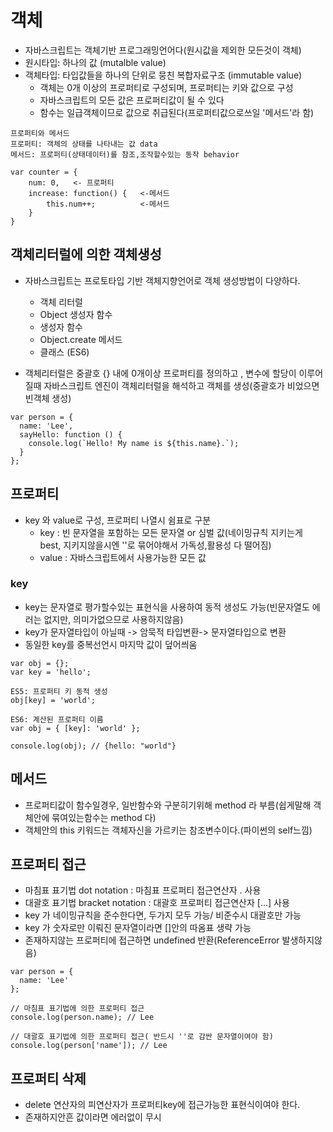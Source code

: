 # 객체
- 자바스크립트는 객체기반 프로그래밍언어다(원시값을 제외한 모든것이 객체)
- 원시타입: 하나의 값 (mutalble value)
- 객체타입: 타입값들을 하나의 단위로 뭉친 복합자료구조 (immutable value)
    - 객체는 0개 이상의 프로퍼티로 구성되며, 프로퍼티는 키와 값으로 구성
    - 자바스크립트의 모든 값은 프로퍼티값이 될 수 있다
    - 함수는 일급객체이므로 값으로 취급된다(프로퍼티값으로쓰일 '메서드'라 함)
```
프로퍼티와 메서드
프로퍼티: 객체의 상태를 나타내는 값 data
메서드: 프로퍼티(상태데이터)를 참조,조작할수있는 동작 behavior

var counter = {
    num: 0,   <- 프로퍼티
    increase: function() {   <-메서드
        this.num++;          <-메서드
    }
}
```

## 객체리터럴에 의한 객체생성
- 자바스크립트는 프로토타입 기반 객체지향언어로 객체 생성방법이 다양하다.
    - 객체 리터럴
    - Object 생성자 함수
    - 생성자 함수
    - Object.create 메서드
    - 클래스 (ES6)

- 객체리터럴은 중괄호 {} 내에 0개이상 프로퍼티를 정의하고 , 변수에 할당이 이루어질때 자바스크립트 엔진이 객체리터럴을 해석하고 객체를 생성(중괄호가 비었으면 빈객체 생성)
```
var person = {
  name: 'Lee',
  sayHello: function () {
    console.log(`Hello! My name is ${this.name}.`);
  }
};
```

## 프로퍼티
- key 와 value로 구성, 프로퍼티 나열시 쉼표로 구분
    - key : 빈 문자열을 포함하는 모든 문자열 or 심벌 값(네이밍규칙 지키는게 best, 지키지않을시엔 ''로 묶어야해서 가독성,활용성 다 떨어짐)
    - value : 자바스크립트에서 사용가능한 모든 값

### key
- key는 문자열로 평가할수있는 표현식을 사용하여 동적 생성도 가능(빈문자열도 에러는 없지만, 의미가없으므로 사용하지않음)
- key가 문자열타입이 아닐때 -> 암묵적 타입변환-> 문자열타입으로 변환
- 동일한 key를 중복선언시 마지막 값이 덮어씌움
```
var obj = {};
var key = 'hello';

ES5: 프로퍼티 키 동적 생성
obj[key] = 'world';

ES6: 계산된 프로퍼티 이름
var obj = { [key]: 'world' };

console.log(obj); // {hello: "world"}
```

## 메서드
- 프로퍼티값이 함수일경우, 일반함수와 구분히기위해 method 라 부름(쉽게말해 객체안에 묶여있는함수는 method 다)
- 객체안의 this 키워드는 객체자신을 가르키는 참조변수이다.(파이썬의 self느낌)

## 프로퍼티 접근
- 마침표 표기법 dot notation : 마침표 프로퍼티 접근연산자 . 사용
- 대괄호 표기법 bracket notation : 대괄호 프로퍼티 접근연산자 [...] 사용
- key 가 네이밍규칙을 준수한다면, 두가지 모두 가능/ 비준수시 대괄호만 가능
- key 가 숫자로만 이뤄진 문자열이라면 []안의 따옴표 생략 가능
- 존재하지않는 프로퍼티에 접근하면 undefined 반환(ReferenceError 발생하지않음)
```
var person = {
  name: 'Lee'
};

// 마침표 표기법에 의한 프로퍼티 접근
console.log(person.name); // Lee

// 대괄호 표기법에 의한 프로퍼티 접근( 반드시 ''로 감싼 문자열이여야 함)
console.log(person['name']); // Lee
```

## 프로퍼티 삭제
- delete 연산자의 피연산자가 프로퍼티key에 접근가능한 표현식이여야 한다.
- 존재하지안흔 값이라면 에러없이 무시